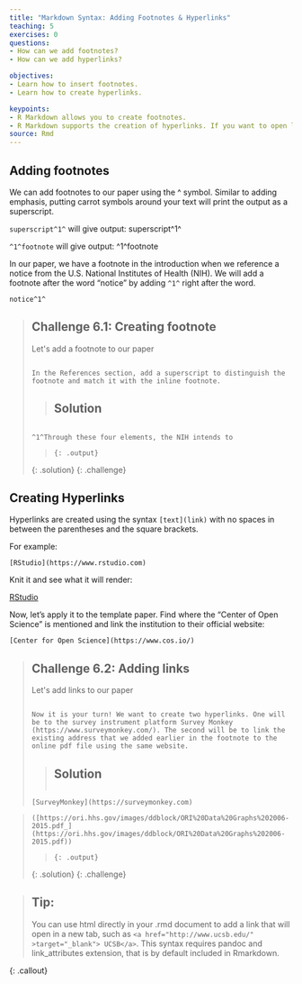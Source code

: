 ```yaml
---
title: "Markdown Syntax: Adding Footnotes & Hyperlinks"
teaching: 5
exercises: 0
questions:
- How can we add footnotes?
- How can we add hyperlinks?

objectives:
- Learn how to insert footnotes.
- Learn how to create hyperlinks.

keypoints:
- R Markdown allows you to create footnotes.
- R Markdown supports the creation of hyperlinks. If you want to open links on new tabs you will have to use html.
source: Rmd
---
```



## Adding footnotes

We can add footnotes to our paper using the ^ symbol. Similar to adding emphasis, putting carrot symbols around your text will print the output as a superscript. 

`superscript^1^` will give output: superscript^1^

`^1^footnote` will give output: ^1^footnote

In our paper, we have a footnote in the introduction when we reference a notice from the U.S. National Institutes of Health (NIH). We will add a footnote after the word “notice” by adding `^1^` right after the word. 

`notice^1^`

> ## Challenge 6.1: Creating footnote 
>
>Let's add a footnote to our paper
>
> ~~~
>
> In the References section, add a superscript to distinguish the footnote and match it with the inline footnote.  
> ~~~
>
> > ## Solution
> 
> > ~~~
>
> `^1^Through these four elements, the NIH intends to`
>
> > ~~~
> > {: .output}
> {: .solution}
{: .challenge}


## Creating Hyperlinks

Hyperlinks are created using the syntax `[text](link)` with no spaces in between the parentheses and the square brackets.

For example:

`[RStudio](https://www.rstudio.com)`

Knit it and see what it will render:


[RStudio](https://www.rstudio.com)

Now, let’s apply it to the template paper. Find where the “Center of Open Science” is mentioned and link the institution to their official website:

`[Center for Open Science](https://www.cos.io/)` 


> ## Challenge 6.2: Adding links 
>
>Let's add links to our paper
>
> ~~~
>
> Now it is your turn! We want to create two hyperlinks. One will be to the survey instrument platform Survey Monkey (https://www.surveymonkey.com/). The second will be to link the existing address that we added earlier in the footnote to the online pdf file using the same website. 
> ~~~
>
> > ## Solution
> >
> >
> > ~~~
> >
> `[SurveyMonkey](https://surveymonkey.com)`

>`([https://ori.hhs.gov/images/ddblock/ORI%20Data%20Graphs%202006-2015.pdf_](https://ori.hhs.gov/images/ddblock/ORI%20Data%20Graphs%202006-2015.pdf))`
>
> > ~~~
> > {: .output}
> {: .solution}
{: .challenge}


> ## Tip: 
>You can use html directly in your .rmd document to add a link that will open in a new tab, such as `<a href="http://www.ucsb.edu/" >target="_blank"> UCSB</a>`. This syntax requires pandoc and link_attributes extension, that is by default included in Rmarkdown.
>
{: .callout}
